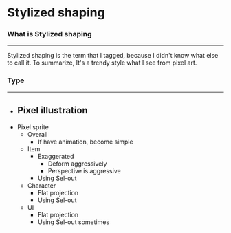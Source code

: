 # Stylized shaping
### What is Stylized shaping
---
Stylized shaping is the term that I tagged, because I didn't know what else to call it. To summarize, It's a trendy style what I see from pixel art.

### Type
---
- Pixel illustration
	- 
- Pixel sprite
	- Overall
		- If have animation, become simple
	- Item
		- Exaggerated
			- Deform aggressively
			- Perspective is aggressive
		- Using Sel-out
	- Character
		- Flat projection
		- Using Sel-out
	- UI
		- Flat projection
		- Using Sel-out sometimes